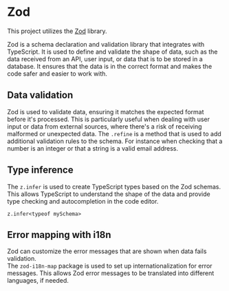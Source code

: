 # Zod

This project utilizes the [Zod](https://zod.dev/) library.

Zod is a schema declaration and validation library that integrates with TypeScript.
It is used to define and validate the shape of data, such as the data received from an API, user input, or data that is to be stored in a database.
It ensures that the data is in the correct format and makes the code safer and easier to work with.

## Data validation

Zod is used to validate data, ensuring it matches the expected format before it's processed.
This is particularly useful when dealing with user input or data from external sources, where there's a risk of receiving malformed or unexpected data.
The `.refine` is a method that is used to add additional validation rules to the schema.
For instance when checking that a number is an integer or that a string is a valid email address.

## Type inference

The `z.infer` is used to create TypeScript types based on the Zod schemas. This allows TypeScript to understand the shape of the data and provide type checking and autocompletion in the code editor.

```
z.infer<typeof mySchema>
```

## Error mapping with i18n

Zod can customize the error messages that are shown when data fails validation.  
The `zod-i18n-map` package is used to set up internationalization for error messages.
This allows Zod error messages to be translated into different languages, if needed.
